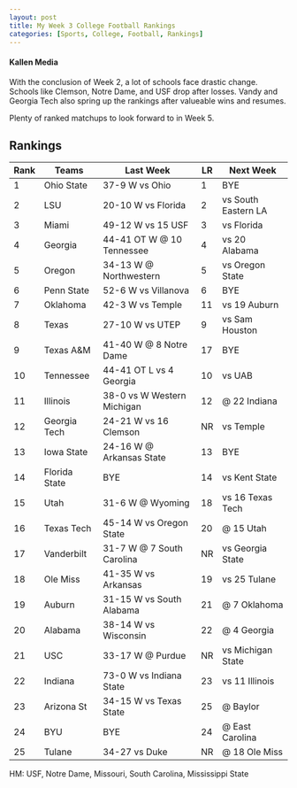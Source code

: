 ```yaml
---
layout: post
title: My Week 3 College Football Rankings
categories: [Sports, College, Football, Rankings]
---
```


#### Kallen Media

With the conclusion of Week 2, a lot of schools face drastic change.  Schools like Clemson, Notre Dame, and USF drop after losses.  Vandy and Georgia Tech also spring up the rankings after valueable wins and resumes.

Plenty of ranked matchups to look forward to in Week 5.

## Rankings

|Rank | Teams         | Last Week                  | LR | Next Week           |        
|---- |---------------|----------------------------|----|---------------------|
|1    | Ohio State    | 37-9 W vs Ohio             | 1  | BYE                 |
|2    | LSU           | 20-10 W vs Florida         | 2  | vs South Eastern LA |
|3    | Miami         | 49-12 W vs 15 USF          | 3  | vs Florida          |
|4    | Georgia       | 44-41 OT W @ 10 Tennessee  | 4  | vs 20 Alabama       |
|5    | Oregon        | 34-13 W @ Northwestern     | 5  | vs Oregon State     |
|6    | Penn State    | 52-6 W vs Villanova        | 6  | BYE                 |
|7    | Oklahoma      | 42-3 W vs Temple           | 11 | vs 19 Auburn        |
|8    | Texas         | 27-10 W vs UTEP            | 9  | vs Sam Houston      |
|9    | Texas A&M     | 41-40 W @ 8 Notre Dame     | 17 | BYE                 |
|10   | Tennessee     | 44-41 OT L vs 4 Georgia    | 10 | vs UAB              |
|11   | Illinois      | 38-0 vs W Western Michigan | 12 | @ 22 Indiana        |
|12   | Georgia Tech  | 24-21 W vs 16 Clemson      | NR | vs Temple           |
|13   | Iowa State    | 24-16 W @ Arkansas State   | 13 | BYE                 |
|14   | Florida State | BYE                        | 14 | vs Kent State       |
|15   | Utah          | 31-6 W @ Wyoming           | 18 | vs 16 Texas Tech    |
|16   | Texas Tech    | 45-14 W vs Oregon State    | 20 | @ 15 Utah           |
|17   | Vanderbilt    | 31-7 W @ 7 South Carolina  | NR | vs Georgia State    |
|18   | Ole Miss      | 41-35 W vs Arkansas        | 19 | vs 25 Tulane        |
|19   | Auburn        | 31-15 W vs South Alabama   | 21 | @ 7 Oklahoma        |
|20   | Alabama       | 38-14 W vs Wisconsin       | 22 | @ 4 Georgia         |
|21   | USC           | 33-17 W @ Purdue           | NR | vs Michigan State   |
|22   | Indiana       | 73-0 W vs Indiana State    | 23 | vs 11 Illinois      |
|23   | Arizona St    | 34-15 W vs Texas State     | 25 | @ Baylor            |
|24   | BYU           | BYE                        | 24 | @ East Carolina     |
|25   | Tulane        | 34-27 vs Duke              | NR | @ 18 Ole Miss       |

HM: USF, Notre Dame, Missouri, South Carolina, Mississippi State
